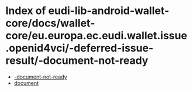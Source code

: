 # Index of eudi-lib-android-wallet-core/docs/wallet-core/eu.europa.ec.eudi.wallet.issue.openid4vci/-deferred-issue-result/-document-not-ready

- [-document-not-ready](/eudi-lib-android-wallet-core/docs/wallet-core/eu.europa.ec.eudi.wallet.issue.openid4vci/-deferred-issue-result/-document-not-ready/-document-not-ready/)
- [document](/eudi-lib-android-wallet-core/docs/wallet-core/eu.europa.ec.eudi.wallet.issue.openid4vci/-deferred-issue-result/-document-not-ready/document/)